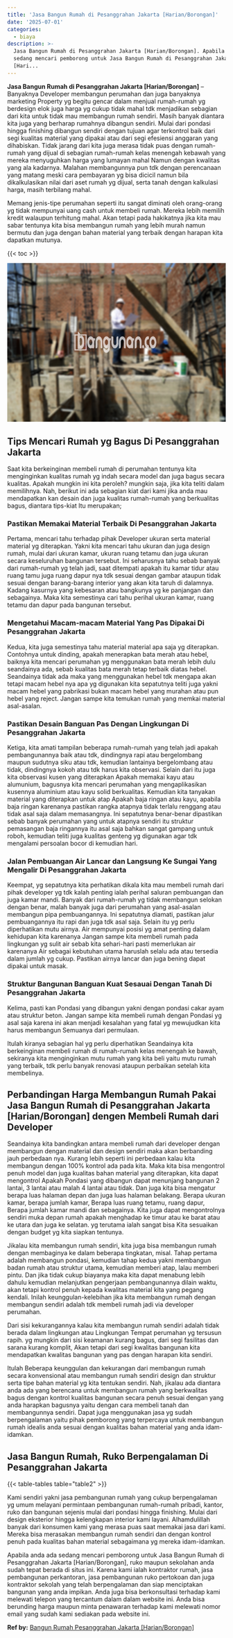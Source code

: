 ```yaml
---
title: 'Jasa Bangun Rumah di Pesanggrahan Jakarta [Harian/Borongan]'
date: '2025-07-01'
categories:
  - biaya
description: >-
  Jasa Bangun Rumah di Pesanggrahan Jakarta [Harian/Borongan]. Apabila anda ada
  sedang mencari pemborong untuk Jasa Bangun Rumah di Pesanggrahan Jakarta
  [Hari...
---
```


**Jasa Bangun Rumah di Pesanggrahan Jakarta \[Harian/Borongan\]** – Banyaknya Developer membangun perumahan dan juga banyaknya marketing Property yg begitu gencar dalam menjual rumah-rumah yg berdesign elok juga harga yg cukup tidak mahal tdk menjadikan sebagian dari kita untuk tidak mau membangun rumah sendiri. Masih banyak diantara kita juga yang berharap rumahnya dibangun sendiri. Mulai dari pondasi hingga finishing dibangun sendiri dengan tujuan agar terkontrol baik dari segi kualitas material yang dipakai atau dari segi efesiensi anggaran yang dihabiskan. Tidak jarang dari kita juga merasa tidak puas dengan rumah-rumah yang dijual di sebagian rumah-rumah kelas menengah kebawah yang mereka menyuguhkan harga yang lumayan mahal Namun dengan kwalitas yang ala kadarnya. Malahan membangunnya pun tdk dengan perencanaan yang matang meski cara pembayaran yg bisa dicicil namun bila dikalkulasikan nilai dari aset rumah yg dijual, serta tanah dengan kalkulasi harga, masih terbilang mahal.

Memang jenis-tipe perumahan seperti itu sangat diminati oleh orang-orang yg tidak mempunyai uang cash untuk membeli rumah. Mereka lebih memilih kredit walaupun terhitung mahal. Akan tetapi pada hakikatnya jika kita mau sabar tentunya kita bisa membangun rumah yang lebih murah namun bermutu dan juga dengan bahan material yang terbaik dengan harapan kita dapatkan mutunya.

{{< toc >}}

![Jasa Bangun Rumah di Pesanggrahan Jakarta [Harian/Borongan]](/images/borong-bangunan-03.png)

## Tips Mencari Rumah yg Bagus Di Pesanggrahan Jakarta

Saat kita berkeinginan membeli rumah di perumahan tentunya kita menginginkan kualitas rumah yg indah secara model dan juga bagus secara kualitas. Apakah mungkin ini kita peroleh? mungkin saja, jika kita teliti dalam memilihnya. Nah, berikut ini ada sebagian kiat dari kami jika anda mau mendapatkan kan desain dan juga kualitas rumah-rumah yang berkualitas bagus, diantara tips-kiat Itu merupakan;

### Pastikan Memakai Material Terbaik Di Pesanggrahan Jakarta

Pertama, mencari tahu terhadap pihak Developer ukuran serta material material yg diterapkan. Yakni kita mencari tahu ukuran dan juga design rumah, mulai dari ukuran kamar, ukuran ruang tetamu dan juga ukuran secara keseluruhan bangunan tersebut. Ini seharusnya tahu sebab banyak dari rumah-rumah yg telah jadi, saat ditempati apakah itu kamar tidur atau ruang tamu juga ruang dapur nya tdk sesuai dengan gambar ataupun tidak sesuai dengan barang-barang interior yang akan kita taruh di dalamnya. Kadang kasurnya yang kebesaran atau bangkunya yg ke panjangan dan sebagainya. Maka kita semestinya cari tahu perihal ukuran kamar, ruang tetamu dan dapur pada bangunan tersebut.

### Mengetahui Macam-macam Material Yang Pas Dipakai Di Pesanggrahan Jakarta

Kedua, kita juga semestinya tahu material material apa saja yg diterapkan. Contohnya untuk dinding, apakah menerapkan bata merah atau hebel, baiknya kita mencari perumahan yg menggunakan bata merah lebih dulu seandainya ada, sebab kualitas bata merah tetap terbaik diatas hebel. Seandainya tidak ada maka yang menggunakan hebel tdk mengapa akan tetapi macam hebel nya apa yg digunakan kita sepatutnya teliti juga yakni macam hebel yang pabrikasi bukan macam hebel yang murahan atau pun hebel yang reject. Jangan sampe kita temukan rumah yang memkai material asal-asalan.

### Pastikan Desain Banguan Pas Dengan Lingkungan Di Pesanggrahan Jakarta

Ketiga, kita amati tampilan beberapa rumah-rumah yang telah jadi apakah pembangunannya baik atau tdk, dindingnya rapi atau bergelombang maupun sudutnya siku atau tdk, kemudian lantainya bergelombang atau tidak, dindingnya kokoh atau tdk harus kita observasi. Selain dari itu juga kita observasi kusen yang diterapkan Apakah memakai kayu atau alumunium, bagusnya kita mencari perumahan yang mengaplikasikan kusennya aluminium atau kayu solid berkualitas. Kemudian kita tanyakan material yang diterapkan untuk atap Apakah baja ringan atau kayu, apabila baja ringan karenanya pastikan rangka atapnya tidak terlalu renggang atau tidak asal saja dalam memasangnya. Ini sepatutnya benar-benar dipastikan sebab banyak perumahan yang untuk atapnya sendiri itu struktur pemasangan baja ringannya itu asal saja bahkan sangat gampang untuk roboh, kemudian teliti juga kualitas genteng yg digunakan agar tdk mengalami persoalan bocor di kemudian hari.

### Jalan Pembuangan Air Lancar dan Langsung Ke Sungai Yang Mengalir Di Pesanggrahan Jakarta

Keempat, yg sepatutnya kita perhatikan dikala kita mau membeli rumah dari pihak developer yg tdk kalah penting ialah perihal saluran pembuangan dan juga kamar mandi. Banyak dari rumah-rumah yg tidak membangun selokan dengan benar, malah banyak juga dari perumahan yang asal-asalan membangun pipa pembuangannya. Ini sepatutnya diamati, pastikan jalur pembuangannya itu rapi dan juga tdk asal saja. Selain itu yg perlu diperhatikan mutu airnya. Air mempunyai posisi yg amat penting dalam kehidupan kita karenanya Jangan sampe kita membeli rumah pada lingkungan yg sulit air sebab kita sehari-hari pasti memerlukan air karenanya Air sebagai kebutuhan utama haruslah selalu ada atau tersedia dalam jumlah yg cukup. Pastikan airnya lancar dan juga bening dapat dipakai untuk masak.

### Struktur Bangunan Banguan Kuat Sesauai Dengan Tanah Di Pesanggrahan Jakarta

Kelima, pasti kan Pondasi yang dibangun yakni dengan pondasi cakar ayam atau struktur beton. Jangan sampe kita membeli rumah dengan Pondasi yg asal saja karena ini akan menjadi kesalahan yang fatal yg mewujudkan kita harus membangun Semuanya dari permulaan.

Itulah kiranya sebagian hal yg perlu diperhatikan Seandainya kita berkeinginan membeli rumah di rumah-rumah kelas menengah ke bawah, sekiranya kita menginginkan mutu rumah yang kita beli yaitu mutu rumah yang terbaik, tdk perlu banyak renovasi ataupun perbaikan setelah kita membelinya.

## Perbandingan Harga Membangun Rumah Pakai Jasa Bangun Rumah di Pesanggrahan Jakarta \[Harian/Borongan\] dengen Membeli Rumah dari Developer

Seandainya kita bandingkan antara membeli rumah dari developer dengan membangun dengan material dan design sendiri maka akan berbanding jauh perbedaan nya. Kurang lebih seperti ini perbedaan kalau kita membangun dengan 100% kontrol ada pada kita. Maka kita bisa mengontrol penuh model dan juga kualitas bahan material yang diterapkan, kita dapat mengontrol Apakah Pondasi yang dibangun dapat menunjang bangunan 2 lantai, 3 lantai atau malah 4 lantai atau tidak. Dan juga kita bisa mengatur berapa luas halaman depan dan juga luas halaman belakang. Berapa ukuran kamar, berapa jumlah kamar, Berapa luas ruang tetamu, ruang dapur, Berapa jumlah kamar mandi dan sebagainya. Kita juga dapat mengontrolnya sendiri muka depan rumah apakah menghadap ke timur atau ke barat atau ke utara dan juga ke selatan. yg terutama ialah sangat bisa Kita sesuaikan dengan budget yg kita siapkan tentunya.

Jikalau kita membangun rumah sendiri, kita juga bisa membangun rumah dengan membaginya ke dalam beberapa tingkatan, misal. Tahap pertama adalah membangun pondasi, kemudian tahap kedua yakni membangun badan rumah atau struktur utama, kemudian memberi atap, lalau memberi pintu. Dan jika tidak cukup biayanya maka kita dapat menabung lebih dahulu kemudian melanjutkan pengerjaan pembangunannya dilain waktu, akan tetapi kontrol penuh kepada kwalitas material kita yang pegang kendali. Inilah keunggulan-kelebihan jika kita membangun rumah dengan membangun sendiri adalah tdk membeli rumah jadi via developer perumahan.

Dari sisi kekurangannya kalau kita membangun rumah sendiri adalah tidak berada dalam lingkungan atau Lingkungan Tempat perumahan yg tersusun rapih. yg mungkin dari sisi keamanan kurang bagus, dari segi fasilitas dan sarana kurang komplit, Akan tetapi dari segi kwalitas bangunan kita mendapatkan kwalitas bangunan yang pas dengan harapan kita sendiri.

Itulah Beberapa keunggulan dan kekurangan dari membangun rumah secara konvensional atau membangun rumah sendiri design dan struktur serta tipe bahan material yg kita tentukan sendiri. Nah, jikalau ada diantara anda ada yang berencana untuk membangun rumah yang berkwalitas bagus dengan kontrol kualitas bangunan secara penuh sesuai dengan yang anda harapkan bagusnya yaitu dengan cara membeli tanah dan membangunnya sendiri. Dapat juga menggunakan jasa yg sudah berpengalaman yaitu pihak pemborong yang terpercaya untuk membangun rumah idealis anda sesuai dengan kualitas bahan material yang anda idam-idamkan.

## Jasa Bangun Rumah, Ruko Berpengalaman Di Pesanggrahan Jakarta

{{< table-tables table="table2" >}}

Kami sendiri yakni jasa pembangunan rumah yang cukup berpengalaman yg umum melayani permintaan pembangunan rumah-rumah pribadi, kantor, ruko dan bangunan sejenis mulai dari pondasi hingga finishing. Mulai dari design eksterior hingga kelengkapan interior kami layani. Alhamdulillah banyak dari konsumen kami yang merasa puas saat memakai jasa dari kami. Mereka bisa merasakan membangun rumah sendiri dan dengan kontrol penuh pada kualitas bahan material sebagaimana yg mereka idam-idamkan.

Apabila anda ada sedang mencari pemborong untuk Jasa Bangun Rumah di Pesanggrahan Jakarta \[Harian/Borongan\], ruko maupun sekolahan anda sudah tepat berada di situs ini. Karena kami ialah kontraktor rumah, jasa pembangunan perkantoran, jasa pembangunan ruko pertokoan dan juga kontraktor sekolah yang telah berpengalaman dan siap menciptakan bangunan yang anda impikan. Anda juga bisa berkonsultasi terhadap kami melewati telepon yang tercantum dalam dalam website ini. Anda bisa berunding harga maupun minta penawaran terhadap kami melewati nomor email yang sudah kami sediakan pada website ini.

**Ref by:** [Bangun Rumah Pesanggrahan Jakarta [Harian/Borongan]](https://id.wikipedia.org/wiki/Bangun)
